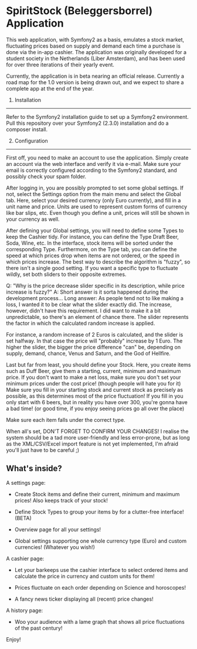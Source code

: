 SpiritStock (Beleggersborrel) Application
=========================================

This web application, with Symfony2 as a basis, emulates a stock market, fluctuating prices based on supply and
demand each time a purchase is done via the in-app cashier.
The application was originally developed for a student society in the Netherlands (Liber Amsterdam), and has been used for over three
iterations of their yearly event.

Currently, the application is in beta nearing an official release. Currently a road map for the 1.0 version is being drawn out,
and we expect to share a complete app at the end of the year.

1) Installation
---------------

Refer to the Symfony2 installation guide to set up a Symfony2 environment.
Pull this repository over your Symfony2 (2.3.0) installation and do a composer install.

2) Configuration
-------------------------------------

First off, you need to make an account to use the application. Simply create an account via the web interface and verify it via e-mail.
Make sure your email is correctly configured according to the Symfony2 standard, and possibly check your spam folder.

After logging in, you are possibly prompted to set some global settings. If not, select the Settings option from the main menu and select the Global tab.
Here, select your desired currency (only Euro currently), and fill in a unit name and price. Units are used to represent custom forms of currency like bar slips, etc.
Even though you define a unit, prices will still be shown in your currency as well.

After defining your Global settings, you will need to define some Types to keep the Cashier tidy. For instance, you can define the Type Draft Beer, Soda, Wine, etc.
In the interface, stock items will be sorted under the corresponding Type. Furthermore, on the Type tab, you can define the speed at which prices drop when items are not ordered,
or the speed in which prices increase. The best way to describe the algorithm is "fuzzy", so there isn't a single good setting. If you want a specific type to fluctuate wildly,
set both sliders to their opposite extremes.

Q: "Why is the price decrease slider specific in its description, while price increase is fuzzy?"
A: Short answer is it sorta happened during the development process...
Long answer: As people tend not to like making a loss, I wanted it to be clear what the slider exactly did. The increase, however, didn't have this requirement.
I did want to make it a bit unpredictable, so there's an element of chance there. The slider represents the factor in which the calculated random increase is applied.

For instance, a random increase of 2 Euros is calculated, and the slider is set halfway. In that case the price will "probably" increase by 1 Euro. The higher the slider,
the bigger the price difference "can" be, depending on supply, demand, chance, Venus and Saturn, and the God of Hellfire.

Last but far from least, you should define your Stock. Here, you create items such as Duff Beer, give them a starting, current, minimum and maximum price.
If you don't want to make a net loss, make sure you don't set your minimum prices under the cost price! (though people will hate you for it)
Make sure you fill in your starting stock and current stock as precisely as possible, as this determines most of the price fluctuation! If you fill in you only start with
6 beers, but in reality you have over 300, you're gonna have a bad time! (or good time, if you enjoy seeing prices go all over the place)

Make sure each item falls under the correct type.

When all's set, DON'T FORGET TO CONFIRM YOUR CHANGES! I realise the system should be a tad more user-friendly and less error-prone, but as long as the XML/CSV/Excel import
feature is not yet implemented, I'm afraid you'll just have to be careful ;)



What's inside?
---------------

A settings page:

  * Create Stock items and define their current, minimum and maximum prices! Also keeps track of your stock!

  * Define Stock Types to group your items by for a clutter-free interface! (BETA)

  * Overview page for all your settings!

  * Global settings supporting one whole currency type (Euro) and custom currencies! (Whatever you wish!)

A cashier page:

  * Let your barkeeps use the cashier interface to select ordered items and calculate the price in currency and custom units for them!

  * Prices fluctuate on each order depending on Science and horoscopes!

  * A fancy news ticker displaying all (recent) price changes!

A history page:

  * Woo your audience with a lame graph that shows all price fluctuations of the past century!

Enjoy!
